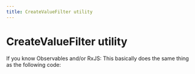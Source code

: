 ```yaml
---
title: CreateValueFilter utility
---
```


# CreateValueFilter utility

If you know Observables and/or RxJS: This basically does the same thing as the following code:

~~~ js

~~~